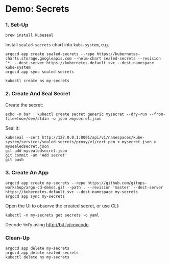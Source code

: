 # Demo: Secrets

### 1. Set-Up

```
brew install kubeseal
```

Install `sealed-secrets` chart into `kube-system`, e.g.

```
argocd app create sealed-secrets --repo https://kubernetes-charts.storage.googleapis.com --helm-chart sealed-secrets --revision '*' --dest-server https://kubernetes.default.svc --dest-namespace kube-system 
argocd app sync sealed-secrets
```

```
kubectl create ns my-secrets
```

### 2. Create And Seal Secret

Create the secret:

```
echo -n bar | kubectl create secret generic mysecret --dry-run --from-file=foo=/dev/stdin -o json >mysecret.json
```

Seal it:

```
kubeseal --cert http://127.0.0.1:8001/api/v1/namespaces/kube-system/services/sealed-secrets/proxy/v1/cert.pem < mysecret.json > mysealedsecret.json
git add mysealedsecret.json
git commit -am 'Add secret'
git push
```

### 3. Create An App

```
argocd app create my-secrets --repo https://github.com/gitops-workshop/argo-cd-demos.git --path . --revision 'master' --dest-server https://kubernetes.default.svc --dest-namespace my-secrets
argocd app sync my-secrets
```

Open the UI to observe the created secret, or use CLI:

```
kubectl -n my-secrets get secrets -o yaml
```

Decode `YmFy` using http://bit.ly/cnvcode.

### Clean-Up

```
argocd app delete my-secrets
argocd app delete sealed-secrets
kubectl delete ns my-secrets
```
